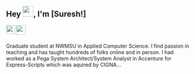 ## Hey <img src="https://github.com/TheDudeThatCode/TheDudeThatCode/blob/master/Assets/Hi.gif" width="29px">, I'm [Suresh!]
<a href="https://www.linkedin.com/in/suresh-gopi-tulam-a38032124/">
  <img align="left" width="24px" src="https://cdn-icons-png.flaticon.com/512/174/174857.png"  />
</a>
<a href="mailto:sgtulam@gmail.com">
  <img align="left" width="26px" src="https://cdn-icons-png.flaticon.com/512/281/281769.png" />
</a>


<br />
<br />

Graduate student at NWMSU in Applied Computer Science. I find passion in teaching and has taught hundreds of folks online and in person. I had worked as a Pega System Architect/System Analyst in Accenture for Express-Scripts which was aquired by CIGNA...
